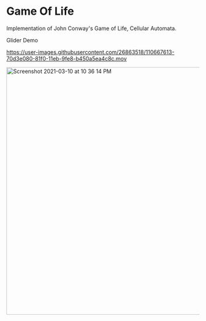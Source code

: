 # Game Of Life
Implementation of John Conway's Game of Life, Cellular Automata.

Glider Demo

https://user-images.githubusercontent.com/26863518/110667613-70d3e080-81f0-11eb-9fe8-b450a5ea4c8c.mov

<img width="645" alt="Screenshot 2021-03-10 at 10 36 14 PM" src="https://user-images.githubusercontent.com/26863518/110668237-1be49a00-81f1-11eb-97e4-88cd4e9449c6.png">
